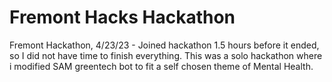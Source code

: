 # Fremont Hacks Hackathon
 Fremont Hackathon, 4/23/23 - Joined hackathon 1.5 hours before it ended, so I did not have time to finish everything. This was a solo hackathon where i modified SAM greentech bot to fit a self chosen theme of Mental Health.
